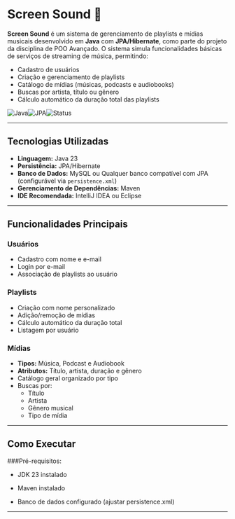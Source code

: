 # Screen Sound 🎵

**Screen Sound** é um sistema de gerenciamento de playlists e mídias musicais desenvolvido em **Java** com **JPA/Hibernate**, como parte do projeto da disciplina de POO Avançado. O sistema simula funcionalidades básicas de serviços de streaming de música, permitindo:

- Cadastro de usuários  
- Criação e gerenciamento de playlists  
- Catálogo de mídias (músicas, podcasts e audiobooks)  
- Buscas por artista, título ou gênero  
- Cálculo automático da duração total das playlists  

![Java](https://img.shields.io/badge/Java-23%2B-blue)![JPA](https://img.shields.io/badge/JPA-Hibernate-orange)![Status](https://img.shields.io/badge/Status-Em%20Desenvolvimento-yellow)

---

## Tecnologias Utilizadas

- **Linguagem:** Java 23  
- **Persistência:** JPA/Hibernate  
- **Banco de Dados:** MySQL ou Qualquer banco compatível com JPA (configurável via `persistence.xml`)
- **Gerenciamento de Dependências:** Maven  
- **IDE Recomendada:** IntelliJ IDEA ou Eclipse  

---

## Funcionalidades Principais

### Usuários
- Cadastro com nome e e-mail  
- Login por e-mail  
- Associação de playlists ao usuário  

### Playlists
- Criação com nome personalizado  
- Adição/remoção de mídias  
- Cálculo automático da duração total  
- Listagem por usuário  

### Mídias
- **Tipos:** Música, Podcast e Audiobook  
- **Atributos:** Título, artista, duração e gênero  
- Catálogo geral organizado por tipo  
- Buscas por:
  - Título  
  - Artista  
  - Gênero musical  
  - Tipo de mídia

---

## Como Executar

###Pré-requisitos:

- JDK 23 instalado

- Maven instalado

- Banco de dados configurado (ajustar persistence.xml)

---

